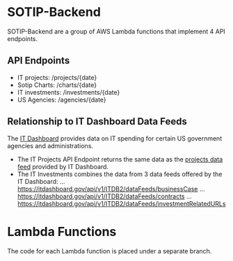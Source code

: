 # SOTIP-Backend
SOTIP-Backend are a group of AWS Lambda functions that implement 4 API endpoints.

## API Endpoints
* IT projects: /projects/{date}
* Sotip Charts: /charts/{date}
* IT investments: /investments/{date}
* US Agencies: /agencies/{date}

## Relationship to IT Dashboard Data Feeds
The [IT Dashboard](https://itdashboard.gov) provides data on IT spending for certain US government agencies and administrations.  
* The IT Projects API Endpoint returns the same data as the [projects data feed](https://itdashboard.gov/api/v1/ITDB2/dataFeeds/projects) provided by IT Dashboard.
* The IT Investments combines the data from 3 data feeds offered by the IT Dashboard:
... https://itdashboard.gov/api/v1/ITDB2/dataFeeds/businessCase
... https://itdashboard.gov/api/v1/ITDB2/dataFeeds/contracts
... https://itdashboard.gov/api/v1/ITDB2/dataFeeds/investmentRelatedURLs

# Lambda Functions
The code for each Lambda function is placed under a separate branch.
